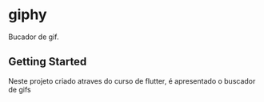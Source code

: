 # giphy
Bucador de gif.

## Getting Started

Neste projeto criado atraves do curso de flutter, é apresentado o buscador de gifs

